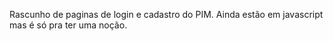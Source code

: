 Rascunho de paginas de login e cadastro do PIM. 
Ainda estão em javascript mas é só pra ter uma noção.

